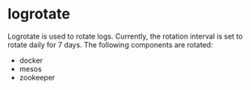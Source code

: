# logrotate

Logrotate is used to rotate logs. Currently, the rotation interval is
set to rotate daily for 7 days. The following components are rotated:

  - docker
  - mesos
  - zookeeper

